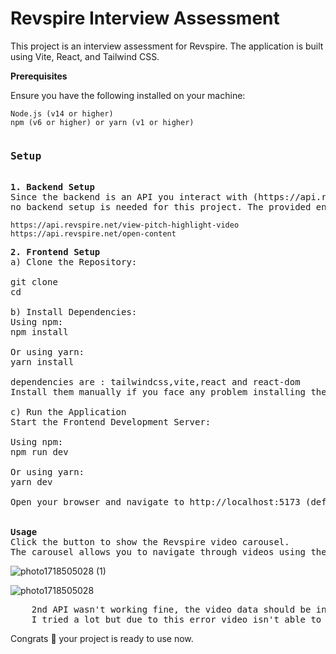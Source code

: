 # Revspire Interview Assessment

This project is an interview assessment for Revspire. 
The application is built using Vite, React, and Tailwind CSS.

**Prerequisites**

Ensure you have the following installed on your machine:

    Node.js (v14 or higher)
    npm (v6 or higher) or yarn (v1 or higher)

<pre>
<h3>Setup</h3>
<b>1. Backend Setup</b>
Since the backend is an API you interact with (https://api.revspire.net), 
no backend setup is needed for this project. The provided endpoints are:
</pre>

```
https://api.revspire.net/view-pitch-highlight-video
https://api.revspire.net/open-content
```
<pre>
<b>2. Frontend Setup</b>
a) Clone the Repository:

git clone <repository_url>
cd <repository_directory>

b) Install Dependencies:
Using npm:
npm install

Or using yarn:
yarn install

dependencies are : tailwindcss,vite,react and react-dom
Install them manually if you face any problem installing them using npm install or yarn install 

c) Run the Application
Start the Frontend Development Server:

Using npm:
npm run dev

Or using yarn:
yarn dev

Open your browser and navigate to http://localhost:5173 (default port for vite+react project) to see the application running.


<b>Usage</b>
Click the button to show the Revspire video carousel.
The carousel allows you to navigate through videos using the next and previous buttons.
</pre>
![photo1718505028 (1)](https://github.com/Rohit-Dumka/Assignment/assets/96404582/385332ef-6e33-416b-b1e3-c80c2396470e)

![photo1718505028](https://github.com/Rohit-Dumka/Assignment/assets/96404582/06204a46-10fe-4a6a-8e2c-7375d8b1ca1c)

<pre>
    2nd API wasn't working fine, the video data should be in binary format .
    I tried a lot but due to this error video isn't able to load. 
</pre>
Congrats 🎉 your project is ready to use now.
